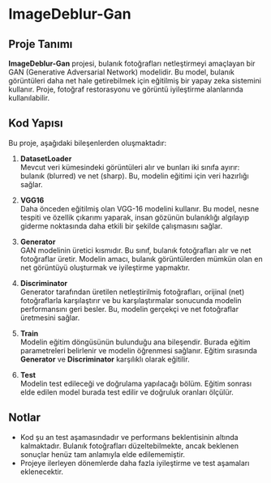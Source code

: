 # ImageDeblur-Gan

## Proje Tanımı

**ImageDeblur-Gan** projesi, bulanık fotoğrafları netleştirmeyi amaçlayan bir GAN (Generative Adversarial Network) modelidir. Bu model, bulanık görüntüleri daha net hale getirebilmek için eğitilmiş bir yapay zeka sistemini kullanır. Proje, fotoğraf restorasyonu ve görüntü iyileştirme alanlarında kullanılabilir.

## Kod Yapısı

Bu proje, aşağıdaki bileşenlerden oluşmaktadır:

1. **DatasetLoader**  
   Mevcut veri kümesindeki görüntüleri alır ve bunları iki sınıfa ayırır: bulanık (blurred) ve net (sharp). Bu, modelin eğitimi için veri hazırlığı sağlar.

2. **VGG16**  
   Daha önceden eğitilmiş olan VGG-16 modelini kullanır. Bu model, nesne tespiti ve özellik çıkarımı yaparak, insan gözünün bulanıklığı algılayıp giderme noktasında daha etkili bir şekilde çalışmasını sağlar.

3. **Generator**  
   GAN modelinin üretici kısmıdır. Bu sınıf, bulanık fotoğrafları alır ve net fotoğraflar üretir. Modelin amacı, bulanık görüntülerden mümkün olan en net görüntüyü oluşturmak ve iyileştirme yapmaktır.

4. **Discriminator**  
   Generator tarafından üretilen netleştirilmiş fotoğrafları, orijinal (net) fotoğraflarla karşılaştırır ve bu karşılaştırmalar sonucunda modelin performansını geri besler. Bu, modelin gerçekçi ve net fotoğraflar üretmesini sağlar.

5. **Train**  
   Modelin eğitim döngüsünün bulunduğu ana bileşendir. Burada eğitim parametreleri belirlenir ve modelin öğrenmesi sağlanır. Eğitim sırasında **Generator** ve **Discriminator** karşılıklı olarak eğitilir.

6. **Test**  
   Modelin test edileceği ve doğrulama yapılacağı bölüm. Eğitim sonrası elde edilen model burada test edilir ve doğruluk oranları ölçülür.

## Notlar

- Kod şu an test aşamasındadır ve performans beklentisinin altında kalmaktadır. Bulanık fotoğrafları düzeltebilmekte, ancak beklenen sonuçlar henüz tam anlamıyla elde edilememiştir.
- Projeye ilerleyen dönemlerde daha fazla iyileştirme ve test aşamaları eklenecektir.
